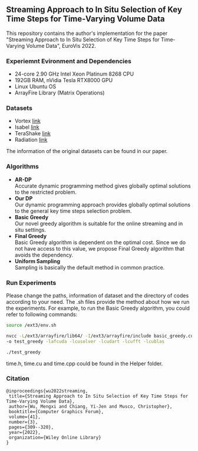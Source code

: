 ## Streaming Approach to In Situ Selection of Key Time Steps for Time‐Varying Volume Data

This repository contains the author's implementation for the paper "Streaming Approach to In Situ Selection of Key Time Steps for Time‐Varying Volume Data", EuroVis 2022.

### Experiemnt Evironment and Dependencies
- 24-core 2.90 GHz Intel Xeon Platinum 8268 CPU
- 192GB RAM, nVidia Tesla RTX8000 GPU
- Linux Ubuntu OS
- ArrayFire Library (Matrix Operations)

### Datasets
- Vortex [link](https://drive.google.com/file/d/1Ji7CAZcSvys8BI29e8xEvk66MdargPyn/view?usp=sharing)
- Isabel [link](https://drive.google.com/file/d/18yIl9eE8Pu2GdvUwgoIodZq0ghDmXR4j/view?usp=sharing)
- TeraShake [link](https://drive.google.com/file/d/1xMWNbJbw9PUfpeDIxD6ujdUHO-TzS-qs/view?usp=sharing)
- Radiation [link](https://drive.google.com/drive/folders/14chKxQ9NrumRHHaVbtcglAILwdEgb94y?usp=sharing)

The information of the original datasets can be found in our paper.

### Algorithms
- <strong> AR-DP </strong> <br />
  Accurate dynamic programming method gives globally optimal solutions to the restricted problem.
- <strong> Our DP </strong> <br />
  Our dynamic programming approach provides globally optimal solutions to the general key time steps selection problem.
- <strong> Basic Greedy </strong> <br />
  Our novel greedy algorithm is suitable for the online streaming and in situ settings.
- <strong> Final Greedy </strong> <br />
  Basic Greedy algorithm is dependent on the optimal cost. Since we do not have access to this value, we propose Final Greedy algorithm that avoids the dependency.
- <strong> Uniform Sampling </strong> <br />
  Sampling is basically the default method in common practice.

### Run Experiments
Please change the paths, information of dataset and the directory of codes according to your need. The .sh files provide the method about how we run the experiments. For example, to run the Basic Greedy algorithm, you could refer to following commands:
```bash
source /ext3/env.sh

nvcc -L/ext3/arrayfire/lib64/ -I/ext3/arrayfire/include basic_greedy.cu timer.cu \
-o test_greedy -lafcuda -lcusolver -lcudart -lcufft -lcublas

./test_greedy
```
time.h, time.cu and time.cpp could be found in the Helper folder.

 ### Citation
 ```
@inproceedings{wu2022streaming,
  title={Streaming Approach to In Situ Selection of Key Time Steps for Time-Varying Volume Data},
  author={Wu, Mengxi and Chiang, Yi-Jen and Musco, Christopher},
  booktitle={Computer Graphics Forum},
  volume={41},
  number={3},
  pages={309--320},
  year={2022},
  organization={Wiley Online Library}
}
```
